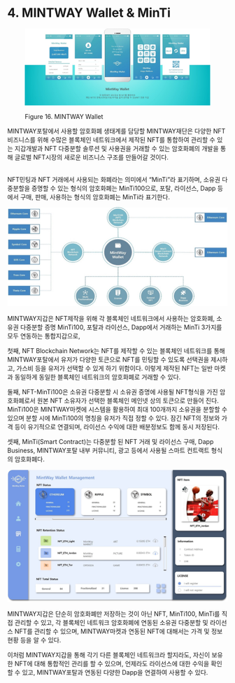 # 4. MINTWAY Wallet & MinTi

<figure><img src="../../.gitbook/assets/img7.jpg" alt=""><figcaption><p>Figure 16. MINTWAY Wallet</p></figcaption></figure>

MINTWAY포탈에서 사용할 암호화폐 생태계를 담당할 MINTWAY재단은 다양한 NFT비즈니스를 위해 수많은 블록체인 네트워크에서 제작된 NFT를 통합하여 관리할 수 있는 지갑개발과 NFT 다중분할 솔루션 및 사용권을 거래할 수 있는 암호화폐의 개발을 통해 글로벌 NFT시장의 새로운 비즈니스 구조를 만들어갈 것이다.

\
NFT민팅과 NFT 거래에서 사용되는 화폐라는 의미에서 “MinTi”라 표기하며, 소유권 다중분할을 증명할 수 있는 형식의 암호화폐는 MinTi100으로, 포탈, 라이선스, Dapp 등에서 구매, 판매, 사용하는 형식의 암호화폐는 MinTi라 표기한다.

![Figure 17. MINTWAY Wallet Structure](../../.gitbook/assets/image17.jpg)

MINTWAY지갑은 NFT제작을 위해 각 블록체인 네트워크에서 사용하는 암호화폐, 소유권 다중분할 증명 MinTi100, 포탈과 라이선스, Dapp에서 거래하는 MinTi 3가지를 모두 연동하는 통합지갑으로,

첫째, NFT Blockchain Network는 NFT를 제작할 수 있는 블록체인 네트워크를 통해 MINTWAY포탈에서 유저가 다양한 토큰으로 NFT를 민팅할 수 있도록 선택권을 제시하고, 가스비 등을 유저가 선택할 수 있게 하기 위함이다. 이렇게 제작된 NFT는 일반 마켓과 동일하게 동일한 블록체인 네트워크의 암호화폐로 거래할 수 있다.

둘째, NFT-MinTi100은 소유권 다중분할 시 소유권 증명에 사용될 NFT형식을 가진 암호화폐로서 원본 NFT 소유자가 선택한 블록체인 메인넷 상의 토큰으로 만들어 진다. MinTi100은 MINTWAY마켓에 시스템을 활용하여 최대 100개까지 소유권을 분할할 수 있으며 분할 시에 MinTi100의 명칭을 유저가 직접 정할 수 있다. 잠긴 NFT의 정보와 가격 등이 유기적으로 연결되며, 라이선스 수익에 대한 배분정보도 함께 동시 저장된다.

셋째, MinTi(Smart Contract)는 다중분할 된 NFT 거래 및 라이선스 구매, Dapp Business, MINTWAY포탈 내부 커뮤니티, 광고 등에서 사용될 스마트 컨트랙트 형식의 암호화폐다.

![Figure 18. MINTWAY Wallet Management](../../.gitbook/assets/image18.jpg)

MINTWAY지갑은 단순히 암호화폐만 저장하는 것이 아닌 NFT, MinTi100, MinTi를 직접 관리할 수 있고, 각 블록체인 네트워크 암호화폐에 연동된 소유권 다중분할 및 라이선스 NFT를 관리할 수 있으며, MINTWAY마켓과 연동된 NFT에 대해서는 가격 및 정보현황 등을 알 수 있다.

이처럼 MINTWAY지갑을 통해 각기 다른 블록체인 네트워크라 할지라도, 자신이 보유한 NFT에 대해 통합적인 관리를 할 수 있으며, 언제라도 라이선스에 대한 수익을 확인할 수 있고, MINTWAY포탈과 연동된 다양한 Dapp을 연결하여 사용할 수 있다.
